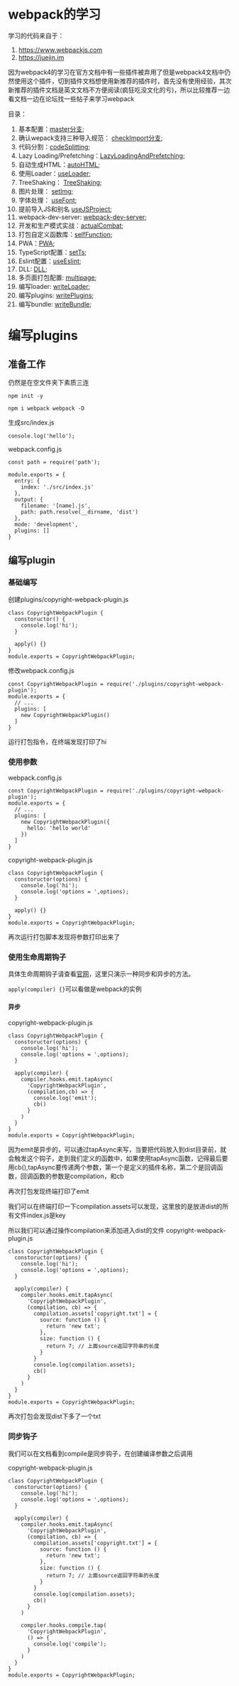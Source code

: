 # webpack的学习
学习的代码来自于：
1. https://www.webpackjs.com
2. https://juejin.im

因为webpack4的学习在官方文档中有一些插件被弃用了但是webpack4文档中仍然使用这个插件，切到插件文档想使用新推荐的插件时，首先没有使用经验，其次新推荐的插件文档是英文文档不方便阅读(疯狂吃没文化的亏)，所以比较推荐一边看文档一边在论坛找一些帖子来学习webpack

目录：

1. 基本配置：[master分支](https://github.com/ChunchunIsMe/studyWebpack "master");
2. 确认wepack支持三种导入规范： [checkImport分支](https://github.com/ChunchunIsMe/studyWebpack/tree/checkImport "checkImport");
3. 代码分割：[codeSplitting](https://github.com/ChunchunIsMe/studyWebpack/tree/codeSplitting "codeSplitting");
4. Lazy Loading/Prefetching：[LazyLoadingAndPrefetching](https://github.com/ChunchunIsMe/studyWebpack/tree/LazyLoadingAndPrefetching "LazyLoadingAndPrefetching");
5. 自动生成HTML：[autoHTML](https://github.com/ChunchunIsMe/studyWebpack/tree/autoHTML "autoHTML");
6. 使用Loader：[useLoader](https://github.com/ChunchunIsMe/studyWebpack/tree/useLoader "useLoader");
7. TreeShaking： [TreeShaking](https://github.com/ChunchunIsMe/studyWebpack/tree/TreeShaking "TreeShaking");
8. 图片处理： [setImg](https://github.com/ChunchunIsMe/studyWebpack/tree/setImg "setImg");
9. 字体处理： [useFont](https://github.com/ChunchunIsMe/studyWebpack/tree/useFont "useFont");
10. 提前导入JS和别名 [useJSProject](https://github.com/ChunchunIsMe/studyWebpack/tree/useJSProject "useJSProject");
11. webpack-dev-server: [webpack-dev-server](https://github.com/ChunchunIsMe/studyWebpack/tree/webpack-dev-server "webpack-dev-server");
12. 开发和生产模式实战：[actualCombat](https://github.com/ChunchunIsMe/studyWebpack/tree/actualCombat "actualCombat");
13. 打包自定义函数库：[selfFunction](https://github.com/ChunchunIsMe/studyWebpack/tree/selfFunction "selfFunction");
14. PWA：[PWA](https://github.com/ChunchunIsMe/studyWebpack/tree/PWA "PWA");
15. TypeScript配置：[setTs](https://github.com/ChunchunIsMe/studyWebpack/tree/setTs "setTs");
16. Eslint配置：[useEslint](https://github.com/ChunchunIsMe/studyWebpack/tree/useEslint "useEslint");
17. DLL: [DLL](https://github.com/ChunchunIsMe/studyWebpack/tree/DLL "DLL");
18. 多页面打包配置: [multipage](https://github.com/ChunchunIsMe/studyWebpack/tree/multipage "multipage");
19. 编写loader: [writeLoader](https://github.com/ChunchunIsMe/studyWebpack/tree/writeLoader "writeLoader");
20. 编写plugins: [writePlugins](https://github.com/ChunchunIsMe/studyWebpack/tree/writePlugins "writePlugins");
21. 编写bundle: [writeBundle](https://github.com/ChunchunIsMe/studyWebpack/tree/writeBundle "writeBundle");

# 编写plugins
## 准备工作
仍然是在空文件夹下素质三连
```
npm init -y

npm i webpack webpack -D
```
生成src/index.js
```
console.log('hello');
```
webpack.config.js
```
const path = require('path');

module.exports = {
  entry: {
    index: './src/index.js'
  },
  output: {
    filename: '[name].js',
    path: path.resolve(__dirname, 'dist')
  },
  mode: 'development',
  plugins: []
}
```
## 编写plugin
### 基础编写
创建plugins/copyright-webpack-plugin.js
```
class CopyrightWebpackPlugin {
  constoructor() {
    console.log('hi');
  }

  apply() {}
}
module.exports = CopyrightWebpackPlugin;
```
修改webpack.config.js
```
const CopyrightWebpackPlugin = require('./plugins/copyright-webpack-plugin');
module.exports = {
  // ...
  plugins: [
    new CopyrightWebpackPlugin()
  ]
}
```
运行打包指令，在终端发现打印了hi
### 使用参数
webpack.config.js
```
const CopyrightWebpackPlugin = require('./plugins/copyright-webpack-plugin');
module.exports = {
  // ...
  plugins: [
    new CopyrightWebpackPlugin({
      hello: 'hello world'
    })
  ]
}
```
copyright-webpack-plugin.js
```
class CopyrightWebpackPlugin {
  constoructor(options) {
    console.log('hi');
    console.log('options = ',options);
  }

  apply() {}
}
module.exports = CopyrightWebpackPlugin;
```
再次运行打包脚本发现将参数打印出来了
### 使用生命周期钩子
具体生命周期钩子请查看[官网](https://webpack.js.org/api/compiler-hooks/ '官网')，这里只演示一种同步和异步的方法。

`apply(compiler) {}`可以看做是webpack的实例
#### 异步
copyright-webpack-plugin.js
```
class CopyrightWebpackPlugin {
  constoructor(options) {
    console.log('hi');
    console.log('options = ',options);
  }

  apply(compiler) {
    compiler.hooks.emit.tapAsync(
      'CopyrightWebpackPlugin',
      (compilation,cb) => {
        console.log('emit');
        cb()
      }
    )
  }
}
module.exports = CopyrightWebpackPlugin;
```
因为emit是异步的，可以通过tapAsync来写，当要把代码放入到dist目录前，就会触发这个钩子，走到我们定义的函数中，如果使用tapAsync函数，记得最后要用cb(),tapAsync要传递两个参数，第一个是定义的插件名称，第二个是回调函数，回调函数的参数是compilation，和cb

再次打包发现终端打印了emit

我们可以在终端打印一下compilation.assets可以发现，这里放的是放进dist的所有文件index.js是key

所以我们可以通过操作compilation来添加进入dist的文件
copyright-webpack-plugin.js
```
class CopyrightWebpackPlugin {
  constoructor(options) {
    console.log('hi');
    console.log('options = ',options);
  }

  apply(compiler) {
    compiler.hooks.emit.tapAsync(
      'CopyrightWebpackPlugin',
      (compilation, cb) => {
        compilation.assets['copyright.txt'] = {
          source: function () {
            return 'new txt';
          },
          size: function () {
            return 7; // 上面source返回字符串的长度
          }
        }
        console.log(compilation.assets);
        cb()
      }
    )
  }
}
module.exports = CopyrightWebpackPlugin;
```
再次打包会发现dist下多了一个txt
### 同步钩子
我们可以在文档看到compile是同步钩子，在创建编译参数之后调用

copyright-webpack-plugin.js
```
class CopyrightWebpackPlugin {
  constoructor(options) {
    console.log('hi');
    console.log('options = ',options);
  }

  apply(compiler) {
    compiler.hooks.emit.tapAsync(
      'CopyrightWebpackPlugin',
      (compilation, cb) => {
        compilation.assets['copyright.txt'] = {
          source: function () {
            return 'new txt';
          },
          size: function () {
            return 7; // 上面source返回字符串的长度
          }
        }
        console.log(compilation.assets);
        cb()
      }
    )

    compiler.hooks.compile.tap(
      'CopyrightWebpackPlugin',
      () => {
        console.log('compile');
      }
    )
  }
}
module.exports = CopyrightWebpackPlugin;
```